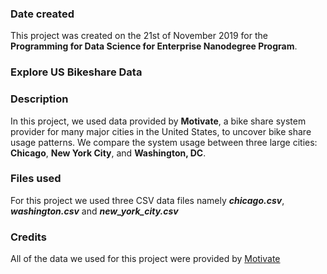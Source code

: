### Date created
This project was created on the 21st of November 2019 for the **Programming for Data Science for Enterprise Nanodegree Program**.

### Explore US Bikeshare Data

### Description
In this project, we used data provided by **Motivate**, a bike share system provider for many major cities in the United States, to uncover bike share usage patterns. We compare the system usage between three large cities: **Chicago**, **New York City**, and **Washington, DC**.

### Files used
For this project we used three CSV data files namely **_chicago.csv_**, **_washington.csv_** and **_new_york_city.csv_**

### Credits
All of the data we used for this project were provided by [Motivate](https://www.motivateco.com)
